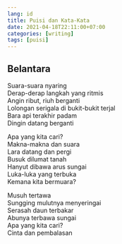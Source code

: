 ```yaml
---
lang: id
title: Puisi dan Kata-Kata
date: 2021-04-18T22:11:00+07:00
categories: [writing]
tags: [puisi]
---
```

## Belantara

Suara-suara nyaring\
Derap-derap langkah yang ritmis\
Angin ribut, riuh berganti\
Lolongan serigala di bukit-bukit terjal\
Bara api terakhir padam\
Dingin datang berganti

Apa yang kita cari?\
Makna-makna dan suara\
Lara datang dan pergi\
Busuk dilumat tanah\
Hanyut dibawa arus sungai\
Luka-luka yang terbuka\
Kemana kita bermuara?

Musuh tertawa\
Sungging mulutnya menyeringai\
Serasah daun terbakar\
Abunya terbawa sungai\
Apa yang kita cari?\
Cinta dan pembalasan
